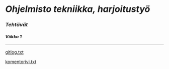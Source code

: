 # *Ohjelmisto tekniikka, harjoitustyö*

### *Tehtävät*

#### *Viikko 1*
---------------
[gitlog.txt](https://github.com/lifeofborna/ot-harjoitustyo/blob/master/laskarit/viikko1/gitlog.txt)

[komentorivi.txt](https://github.com/lifeofborna/ot-harjoitustyo/blob/master/laskarit/viikko1/komentorivi.txt)

